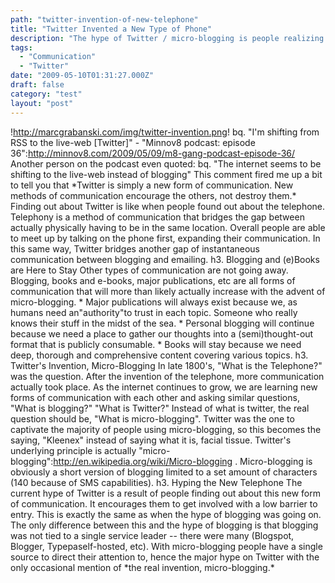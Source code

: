 ```yaml
---
path: "twitter-invention-of-new-telephone"
title: "Twitter Invented a New Type of Phone"
description: "The hype of Twitter / micro-blogging is people realizing a new form of communication."
tags: 
  - "Communication"
  - "Twitter"
date: "2009-05-10T01:31:27.000Z"
draft: false
category: "test"
layout: "post"
---
```


!http://marcgrabanski.com/img/twitter-invention.png! bq. "I'm shifting from RSS to the live-web \[Twitter\]" - "Minnov8 podcast: episode 36":http://minnov8.com/2009/05/09/m8-gang-podcast-episode-36/ Another person on the podcast even quoted: bq. "The internet seems to be shifting to the live-web instead of blogging" This comment fired me up a bit to tell you that \*Twitter is simply a new form of communication. New methods of communication encourage the others, not destroy them.\* Finding out about Twitter is like when people found out about the telephone. Telephony is a method of communication that bridges the gap between actually physically having to be in the same location. Overall people are able to meet up by talking on the phone first, expanding their communication. In this same way, Twitter bridges another gap of instantaneous communication between blogging and emailing. h3. Blogging and (e)Books are Here to Stay Other types of communication are not going away. Blogging, books and e-books, major publications, etc are all forms of communication that will more than likely actually increase with the advent of micro-blogging. * Major publications will always exist because we, as humans need an"authority"to trust in each topic. Someone who really knows their stuff in the midst of the sea. * Personal blogging will continue because we need a place to gather our thoughts into a (semi)thought-out format that is publicly consumable. * Books will stay because we need deep, thorough and comprehensive content covering various topics. h3. Twitter's Invention, Micro-Blogging In late 1800's, "What is the Telephone?" was the question. After the invention of the telephone, more communication actually took place. As the internet continues to grow, we are learning new forms of communication with each other and asking similar questions, "What is blogging?" "What is Twitter?" Instead of what is twitter, the real question should be, "What is micro-blogging". Twitter was the one to captivate the majority of people using micro-blogging, so this becomes the saying, "Kleenex" instead of saying what it is, facial tissue. Twitter's underlying principle is actually "micro-blogging":http://en.wikipedia.org/wiki/Micro-blogging . Micro-blogging is obviously a short version of blogging limited to a set amount of characters (140 because of SMS capabilities). h3. Hyping the New Telephone The current hype of Twitter is a result of people finding out about this new form of communication. It encourages them to get involved with a low barrier to entry. This is exactly the same as when the hype of blogging was going on. The only difference between this and the hype of blogging is that blogging was not tied to a single service leader -- there were many (Blogspot, Blogger, Typepaself-hosted, etc). With micro-blogging people have a single source to direct their attention to, hence the major hype on Twitter with the only occasional mention of \*the real invention, micro-blogging.\*